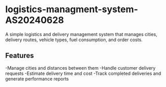 # logistics-managment-system-AS20240628

A simple logistics and delivery management system that manages cities, delivery routes, vehicle types, fuel consumption, and order costs.

## Features
-Manage cities and distances between them
-Handle customer delivery requests
-Estimate delivery time and cost
-Track completed deliveries and generate performance reports